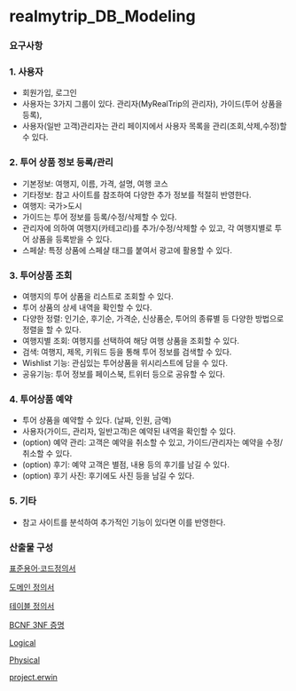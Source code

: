 # realmytrip_DB_Modeling


### 요구사항

### 1. 사용자
- 회원가입, 로그인
- 사용자는 3가지 그룹이 있다. 관리자(MyRealTrip의 관리자), 가이드(투어 상품을 등록), 
- 사용자(일반 고객)관리자는 관리 페이지에서 사용자 목록을 관리(조회,삭제,수정)할 수 있다.

### 2. 투어 상품 정보 등록/관리
- 기본정보:  여행지, 이름, 가격, 설명, 여행 코스
- 기타정보: 참고 사이트를 참조하여 다양한 추가 정보를 적절히 반영한다.
- 여행지: 국가>도시
- 가이드는 투어 정보를 등록/수정/삭제할 수 있다.
- 관리자에 의하여 여행지(카테고리)를 추가/수정/삭제할 수 있고, 각 여행지별로 투어 상품을 등록받을 수 있다.
- 스페샬: 특정 상품에 스페샬 태그를 붙여서 광고에 활용할 수 있다.

### 3. 투어상품 조회
- 여행지의 투어 상품을 리스트로 조회할 수 있다.
- 투어 상품의 상세 내역을 확인할 수 있다.
- 다양한 정렬: 인기순, 후기순, 가격순, 신상품순, 투어의 종류별 등 다양한 방법으로 정렬을 할 수 있다.
- 여행지별 조회: 여행지를 선택하여 해당 여행 상품을 조회할 수 있다.
- 검색: 여행지, 제목, 키워드 등을 통해 투어 정보를 검색할 수 있다.
- Wishlist 기능: 관심있는 투어상품을 위시리스트에 담을 수 있다.
- 공유기능:  투어 정보를 페이스북, 트위터 등으로 공유할 수 있다.

### 4. 투어상품 예약
- 투어 상품을 예약할 수 있다. (날짜, 인원, 금액)
- 사용자(가이드, 관리자, 일반고객)은 예약된 내역을 확인할 수 있다.
- (option) 예약 관리: 고객은 예약을 취소할 수 있고, 가이드/관리자는 예약을 수정/취소할 수 있다.
- (option) 후기: 예약 고객은 별점, 내용 등의 후기를 남길 수 있다.
- (option) 후기 사진: 후기에도 사진 등을 남길 수 있다. 

### 5. 기타
- 참고 사이트를 분석하여 추가적인 기능이 있다면 이를 반영한다.

### 산출물 구성

[표준용어·코드정의서](Database/표준용어·코드정의서.md)

[도메인 정의서](Database/도메인_정의서.md)

[테이블 정의서](Database/테이블_정의서.md)

[BCNF 3NF 증명](Database/BCNF_3NF_증명.md)

[Logical](Database/Logical.md)

[Physical](Database/Physical.md)

[project.erwin](Database/project.erwin)